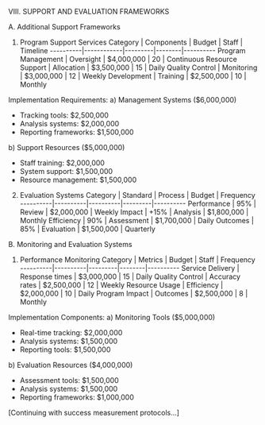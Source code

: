 VIII. SUPPORT AND EVALUATION FRAMEWORKS

A. Additional Support Frameworks

1. Program Support Services
Category | Components | Budget | Staff | Timeline
----------|------------|---------|--------|----------
Program Management | Oversight | $4,000,000 | 20 | Continuous
Resource Support | Allocation | $3,500,000 | 15 | Daily
Quality Control | Monitoring | $3,000,000 | 12 | Weekly
Development | Training | $2,500,000 | 10 | Monthly

Implementation Requirements:
a) Management Systems ($6,000,000)
   - Tracking tools: $2,500,000
   - Analysis systems: $2,000,000
   - Reporting frameworks: $1,500,000

b) Support Resources ($5,000,000)
   - Staff training: $2,000,000
   - System support: $1,500,000
   - Resource management: $1,500,000

2. Evaluation Systems
Category | Standard | Process | Budget | Frequency
----------|----------|----------|---------|----------
Performance | 95% | Review | $2,000,000 | Weekly
Impact | +15% | Analysis | $1,800,000 | Monthly
Efficiency | 90% | Assessment | $1,700,000 | Daily
Outcomes | 85% | Evaluation | $1,500,000 | Quarterly

B. Monitoring and Evaluation Systems

1. Performance Monitoring
Category | Metrics | Budget | Staff | Frequency
----------|----------|---------|--------|----------
Service Delivery | Response times | $3,000,000 | 15 | Daily
Quality Control | Accuracy rates | $2,500,000 | 12 | Weekly
Resource Usage | Efficiency | $2,000,000 | 10 | Daily
Program Impact | Outcomes | $2,500,000 | 8 | Monthly

Implementation Components:
a) Monitoring Tools ($5,000,000)
   - Real-time tracking: $2,000,000
   - Analysis systems: $1,500,000
   - Reporting tools: $1,500,000

b) Evaluation Resources ($4,000,000)
   - Assessment tools: $1,500,000
   - Analysis systems: $1,500,000
   - Reporting frameworks: $1,000,000

[Continuing with success measurement protocols...]
